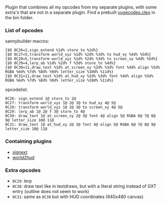 Plugin that combines all my opcodes from my separate plugins, with some extra's that are not in a separate plugin.
Find a prebuilt [yugecodes.cleo](bin/yugecodes.cleo) in the bin folder.

### List of opcodes
sannybuilder macros:
```
{$O 0C26=2,sign_extend %1d% store_to %2d%}
{$O 0C27=5,transform world_xyz %1d% %2d% %3d% to hud_xy %4d% %5d%}
{$O 0C28=5,transform world_xyz %1d% %2d% %3d% to screen_xy %4d% %5d%}
{$O 0C29=4,lerp_ab %1d% %2d% f %3d% store_to %4d%}
{$O 0C30=11,draw_text %1d% at_screen_xy %2d% %3d% font %4d% align %5d% RGBA %6d% %7d% %8d% %9d% letter_size %10d% %11d%}
{$O 0C31=11,draw_text %1d% at_hud_xy %2d% %3d% font %4d% align %5d% RGBA %6d% %7d% %8d% %9d% letter_size %10d% %11d%}

```
opcodelist:
```
0C26: sign_extend 1@ store_to 2@
0C27: transform world_xyz 1@ 2@ 3@ to hud_xy 4@ 5@
0C28: transform world_xyz 1@ 2@ 3@ to screen_xy 4@ 5@
0C29: lerp_ab 1@ 2@ f 3@ store_to 4@
0C30: draw_text 1@ at_screen_xy 2@ 3@ font 4@ align 5@ RGBA 6@ 7@ 8@ 9@ letter_size 10@ 11@
0C31: draw_text 1@ at_hud_xy 2@ 3@ font 4@ align 5@ RGBA 6@ 7@ 8@ 9@ letter_size 10@ 11@
```

### Containing plugins
* [signext](../signext)
* [world2hud](../world2hud)

### Extra opcodes
* `0C29`: lerp
* `0C30`: draw text like in textdraws, but with a literal string instead of GXT entry (outline does not seem to work)
* `0C31`: same as `0C30` but with HUD coordinates (640x480 canvas)

